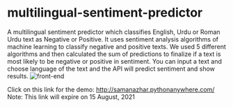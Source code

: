 # multilingual-sentiment-predictor
A multilingual sentiment predictor which classifies English, Urdu or Roman Urdu text as Negative or Positive. It uses sentiment analysis algorithms of machine learning to classify negative and positive texts. We used 5 different algorithms and then calculated the sum of predictions to finalize if a text is most likely to be negative or positive in sentiment.
You can input a text and choose language of the text and the API will predict sentiment and show results.
![front-end](https://user-images.githubusercontent.com/63509198/118371432-1bd49200-b5c6-11eb-9b52-fb0835460287.PNG)

Click on this link for the demo: http://samanazhar.pythonanywhere.com/
Note: This link will expire on 15 August, 2021
